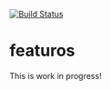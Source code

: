 [![Build Status](https://travis-ci.org/4finance/featuros.svg)](https://travis-ci.org/4finance/featuros)

# featuros

This is work in progress!
